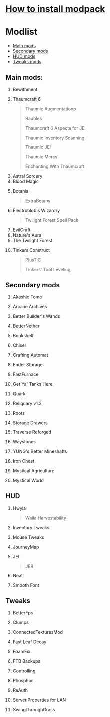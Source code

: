 <a href="https://github.com/emtyxd/minecraft-magic/wiki/How-to-install-modpack"><h1>How to install modpack</h1></a>
<h1>Modlist</h1>
<ul>
	<li><a href="#main">Main mods</a></li>
	<li><a href="#secondary">Secondary mods</a></li>
	<li><a href="#hud">HUD mods</a></li>
	<li><a href="#tweaks">Tweaks mods</a></li>
	
</ul>
<h2 href="#main">Main mods:</h2>
<ol>
<li>Bewithment</li>
<li>
	<p>Thaumcraft 6</p>
	<blockquote>
		<p>Thaumic Augmentationp</p>
		<p>Baubles</p>
		<p>Thaumcraft 6 Aspects for JEI</p>
		<p>Thaumic Inventory Scanning</p>
		<p>Thaumic JEI</p>
		<p>Thaumic Mercy</p>
		<p>Enchanting With Thaumcraft</p>
	</blockquote>
</li>
<li>Astral Sorcery</li>
<li>Blood Magic</li>
<li>
	<p>Botania</p>
	<blockquote>
		<p>ExtraBotany</p>
	</blockquote>
</li>
<li>
	<p>Electroblob's Wizardry</p>
	<blockquote>
		<p>Twilight Forest Spell Pack</p>
	</blockquote>
</li>
<li>EvilCraft</li>
<li>Nature's Aura</li>
<li>The Twilight Forest</li>
<li>
	<p>Tinkers Construct</p>
	<blockquote>
		<p>PlusTiC</p>
		<p>Tinkers' Tool Leveling</p>
	</blockquote>
</li>
</ol>
<h2 href="#secondary">Secondary mods</h2>
<ol>
	<li>
		<p>Akashic Tome</p></li>
	<li>
		<p>Arcane Archives</p></li>
	<li>
		<p>Better Builder's Wands</p></li>
	<li>
		<p>BetterNether</p></li>
	<li>
		<p>Bookshelf</p></li>
	<li>
		<p>Chisel</p>
	</li>
	<li>
		<p>Crafting Automat</p>
	</li>
	<li>
		<p>Ender Storage</p>
	</li>
	<li>
		<p>FastFurnace</p>
	</li>
	<li>
		<p>Get Ya' Tanks Here</p>
	</li>
	<li>
		<p>Quark</p>
	</li>
	<li>
		<p>Reliquary v1.3</p>
	</li>
	<li>
		<p>Roots</p>
	</li>
	<li>
		<p>Storage Drawers</p>
	</li>
	<li>
		<p>Traverse Reforged</p>
	</li>
	<li>
		<p>Waystones</p>
	</li>
	<li>
		<p>YUNG's Better Mineshafts</p>
	</li>
	<li>
		<p>Iron Chest</p>
	</li>
	<li>
		<p>Mystical Agriculture</p>
	</li>
	<li>
		<p>Mystical World</p>
	</li>
</ol>
<h2 href="hud">HUD</h2>
<ol>
	<li>
		<p>Hwyla</p>
		<blockquote>
			<p>Waila Harvestability</p>
		</blockquote>
	</li>
	<li>
		<p>Inventory Tweaks</p>
	</li>
	<li>
		<p>Mouse Tweaks</p>
	</li>
	<li>
		<p>JourneyMap</p>
	</li>
	<li>
		<p>JEI</p>
		<blockquote>
			<p>JER</p>
		</blockquote>
	</li>
	<li>
		<p>Neat</p>
	</li>
	<li>
		<p>Smooth Font</p>
	</li>
</ol>
<h2 href="tweaks">Tweaks</h2>
<ol>
	<li>
		<p>BetterFps</p>
	</li>
	<li>
		<p>Clumps</p>
	</li>
	<li>
		<p>ConnectedTexturesMod</p>
	</li>
	<li>
		<p>Fast Leaf Decay</p>
	</li>
	<li>
		<p>Foam​Fix</p>
	</li>
	<li>
		<p>FTB Backups</p>
	</li>
	<li>
		<p>Controlling</p>
	</li>
	<li>
		<p>Phosphor</p>
	</li>
	<li>
		<p>ReAuth</p>
	</li>
	<li>
		<p>Server.Properties for LAN</p>
	</li>
	<li>
		<p>SwingThroughGrass</p>
	</li>
</ol>

